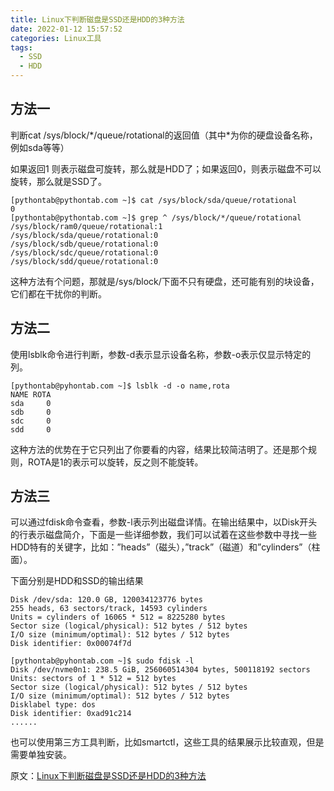 ```yaml
---
title: Linux下判断磁盘是SSD还是HDD的3种方法
date: 2022-01-12 15:57:52
categories: Linux工具
tags:
  - SSD
  - HDD
---
```


## 方法一

判断cat /sys/block/\*/queue/rotational的返回值（其中\*为你的硬盘设备名称，例如sda等等）

如果返回1 则表示磁盘可旋转，那么就是HDD了；如果返回0，则表示磁盘不可以旋转，那么就是SSD了。

<!--more-->

```shell
[pythontab@pythontab.com ~]$ cat /sys/block/sda/queue/rotational
0
[pythontab@pythontab.com ~]$ grep ^ /sys/block/*/queue/rotational
/sys/block/ram0/queue/rotational:1
/sys/block/sda/queue/rotational:0
/sys/block/sdb/queue/rotational:0
/sys/block/sdc/queue/rotational:0
/sys/block/sdd/queue/rotational:0
```

这种方法有个问题，那就是/sys/block/下面不只有硬盘，还可能有别的块设备，它们都在干扰你的判断。

## 方法二

使用lsblk命令进行判断，参数-d表示显示设备名称，参数-o表示仅显示特定的列。

```shell
[pythontab@pyhontab.com ~]$ lsblk -d -o name,rota
NAME ROTA
sda     0
sdb     0
sdc     0
sdd     0
```

这种方法的优势在于它只列出了你要看的内容，结果比较简洁明了。还是那个规则，ROTA是1的表示可以旋转，反之则不能旋转。

## 方法三

可以通过fdisk命令查看，参数-l表示列出磁盘详情。在输出结果中，以Disk开头的行表示磁盘简介，下面是一些详细参数，我们可以试着在这些参数中寻找一些HDD特有的关键字，比如：”heads”（磁头），”track”（磁道）和”cylinders”（柱面）。



下面分别是HDD和SSD的输出结果

```shell
Disk /dev/sda: 120.0 GB, 120034123776 bytes
255 heads, 63 sectors/track, 14593 cylinders
Units = cylinders of 16065 * 512 = 8225280 bytes
Sector size (logical/physical): 512 bytes / 512 bytes
I/O size (minimum/optimal): 512 bytes / 512 bytes
Disk identifier: 0x00074f7d

[pythontab@pyhontab.com ~]$ sudo fdisk -l
Disk /dev/nvme0n1: 238.5 GiB, 256060514304 bytes, 500118192 sectors
Units: sectors of 1 * 512 = 512 bytes
Sector size (logical/physical): 512 bytes / 512 bytes
I/O size (minimum/optimal): 512 bytes / 512 bytes
Disklabel type: dos
Disk identifier: 0xad91c214
......
```



也可以使用第三方工具判断，比如smartctl，这些工具的结果展示比较直观，但是需要单独安装。



原文：[Linux下判断磁盘是SSD还是HDD的3种方法](https://www.pythontab.com/html/2018/linuxkaiyuan_0507/1288.html)
